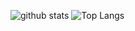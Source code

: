 ![github stats](https://github-readme-stats.vercel.app/api?username=junkboy0315&show_icons=true&hide_title=true&count_private=true)
![Top Langs](https://github-readme-stats.vercel.app/api/top-langs/?username=junkboy0315&layout=compact&count_private=true)
